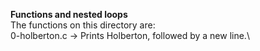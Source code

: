 **Functions and nested loops**\
The functions on this directory are:\
0-holberton.c -> Prints Holberton, followed by a new line.\
